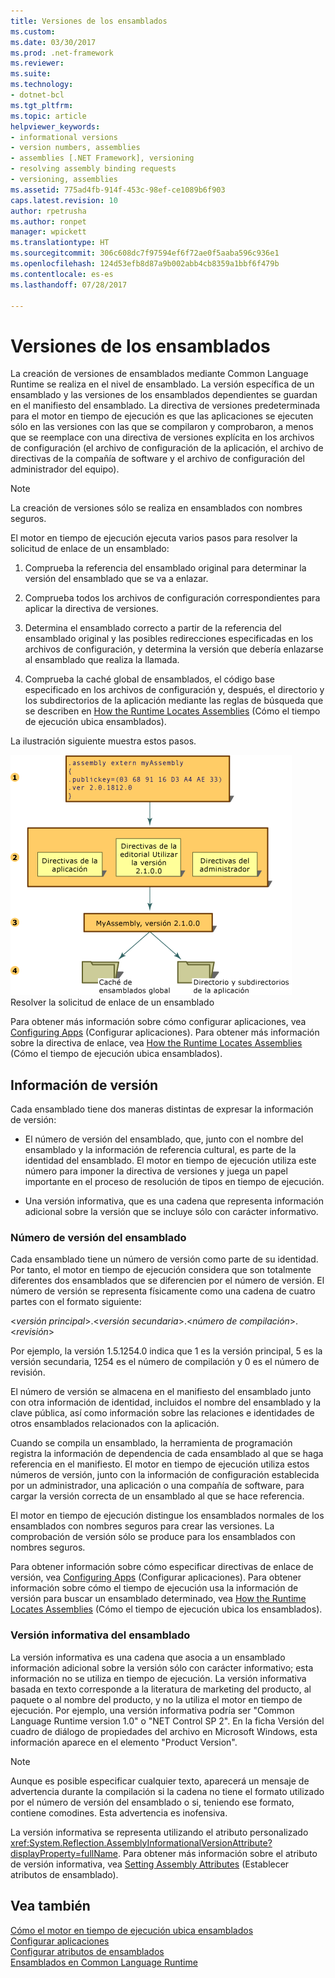 ```yaml
---
title: Versiones de los ensamblados
ms.custom: 
ms.date: 03/30/2017
ms.prod: .net-framework
ms.reviewer: 
ms.suite: 
ms.technology:
- dotnet-bcl
ms.tgt_pltfrm: 
ms.topic: article
helpviewer_keywords:
- informational versions
- version numbers, assemblies
- assemblies [.NET Framework], versioning
- resolving assembly binding requests
- versioning, assemblies
ms.assetid: 775ad4fb-914f-453c-98ef-ce1089b6f903
caps.latest.revision: 10
author: rpetrusha
ms.author: ronpet
manager: wpickett
ms.translationtype: HT
ms.sourcegitcommit: 306c608dc7f97594ef6f72ae0f5aaba596c936e1
ms.openlocfilehash: 124d53efb8d87a9b002abb4cb8359a1bbf6f479b
ms.contentlocale: es-es
ms.lasthandoff: 07/28/2017

---
```

# <a name="assembly-versioning"></a>Versiones de los ensamblados
La creación de versiones de ensamblados mediante Common Language Runtime se realiza en el nivel de ensamblado. La versión específica de un ensamblado y las versiones de los ensamblados dependientes se guardan en el manifiesto del ensamblado. La directiva de versiones predeterminada para el motor en tiempo de ejecución es que las aplicaciones se ejecuten sólo en las versiones con las que se compilaron y comprobaron, a menos que se reemplace con una directiva de versiones explícita en los archivos de configuración (el archivo de configuración de la aplicación, el archivo de directivas de la compañía de software y el archivo de configuración del administrador del equipo).  
  
> [!NOTE]
>  La creación de versiones sólo se realiza en ensamblados con nombres seguros.  
  
 El motor en tiempo de ejecución ejecuta varios pasos para resolver la solicitud de enlace de un ensamblado:  
  
1.  Comprueba la referencia del ensamblado original para determinar la versión del ensamblado que se va a enlazar.  
  
2.  Comprueba todos los archivos de configuración correspondientes para aplicar la directiva de versiones.  
  
3.  Determina el ensamblado correcto a partir de la referencia del ensamblado original y las posibles redirecciones especificadas en los archivos de configuración, y determina la versión que debería enlazarse al ensamblado que realiza la llamada.  
  
4.  Comprueba la caché global de ensamblados, el código base especificado en los archivos de configuración y, después, el directorio y los subdirectorios de la aplicación mediante las reglas de búsqueda que se describen en [How the Runtime Locates Assemblies](../../../docs/framework/deployment/how-the-runtime-locates-assemblies.md) (Cómo el tiempo de ejecución ubica ensamblados).  
  
 La ilustración siguiente muestra estos pasos.  
  
 ![ensamblado externo myAssembly](../../../docs/framework/app-domains/media/versioningover.gif "versioningover")  
Resolver la solicitud de enlace de un ensamblado  
  
 Para obtener más información sobre cómo configurar aplicaciones, vea [Configuring Apps](../../../docs/framework/configure-apps/index.md) (Configurar aplicaciones). Para obtener más información sobre la directiva de enlace, vea [How the Runtime Locates Assemblies](../../../docs/framework/deployment/how-the-runtime-locates-assemblies.md) (Cómo el tiempo de ejecución ubica ensamblados).  
  
## <a name="version-information"></a>Información de versión  
 Cada ensamblado tiene dos maneras distintas de expresar la información de versión:  
  
-   El número de versión del ensamblado, que, junto con el nombre del ensamblado y la información de referencia cultural, es parte de la identidad del ensamblado. El motor en tiempo de ejecución utiliza este número para imponer la directiva de versiones y juega un papel importante en el proceso de resolución de tipos en tiempo de ejecución.  
  
-   Una versión informativa, que es una cadena que representa información adicional sobre la versión que se incluye sólo con carácter informativo.  
  
### <a name="assembly-version-number"></a>Número de versión del ensamblado  
 Cada ensamblado tiene un número de versión como parte de su identidad. Por tanto, el motor en tiempo de ejecución considera que son totalmente diferentes dos ensamblados que se diferencien por el número de versión. El número de versión se representa físicamente como una cadena de cuatro partes con el formato siguiente:  
  
 \<*versión principal*>.\<*versión secundaria*>.\<*número de compilación*>.\<*revisión*>  
  
 Por ejemplo, la versión 1.5.1254.0 indica que 1 es la versión principal, 5 es la versión secundaria, 1254 es el número de compilación y 0 es el número de revisión.  
  
 El número de versión se almacena en el manifiesto del ensamblado junto con otra información de identidad, incluidos el nombre del ensamblado y la clave pública, así como información sobre las relaciones e identidades de otros ensamblados relacionados con la aplicación.  
  
 Cuando se compila un ensamblado, la herramienta de programación registra la información de dependencia de cada ensamblado al que se haga referencia en el manifiesto. El motor en tiempo de ejecución utiliza estos números de versión, junto con la información de configuración establecida por un administrador, una aplicación o una compañía de software, para cargar la versión correcta de un ensamblado al que se hace referencia.  
  
 El motor en tiempo de ejecución distingue los ensamblados normales de los ensamblados con nombres seguros para crear las versiones. La comprobación de versión sólo se produce para los ensamblados con nombres seguros.  
  
 Para obtener información sobre cómo especificar directivas de enlace de versión, vea [Configuring Apps](../../../docs/framework/configure-apps/index.md) (Configurar aplicaciones). Para obtener información sobre cómo el tiempo de ejecución usa la información de versión para buscar un ensamblado determinado, vea [How the Runtime Locates Assemblies](../../../docs/framework/deployment/how-the-runtime-locates-assemblies.md) (Cómo el tiempo de ejecución ubica los ensamblados).  
  
### <a name="assembly-informational-version"></a>Versión informativa del ensamblado  
 La versión informativa es una cadena que asocia a un ensamblado información adicional sobre la versión sólo con carácter informativo; esta información no se utiliza en tiempo de ejecución. La versión informativa basada en texto corresponde a la literatura de marketing del producto, al paquete o al nombre del producto, y no la utiliza el motor en tiempo de ejecución. Por ejemplo, una versión informativa podría ser "Common Language Runtime version 1.0" o "NET Control SP 2". En la ficha Versión del cuadro de diálogo de propiedades del archivo en Microsoft Windows, esta información aparece en el elemento "Product Version".  
  
> [!NOTE]
>  Aunque es posible especificar cualquier texto, aparecerá un mensaje de advertencia durante la compilación si la cadena no tiene el formato utilizado por el número de versión del ensamblado o si, teniendo ese formato, contiene comodines. Esta advertencia es inofensiva.  
  
 La versión informativa se representa utilizando el atributo personalizado <xref:System.Reflection.AssemblyInformationalVersionAttribute?displayProperty=fullName>. Para obtener más información sobre el atributo de versión informativa, vea [Setting Assembly Attributes](../../../docs/framework/app-domains/set-assembly-attributes.md) (Establecer atributos de ensamblado).  
  
## <a name="see-also"></a>Vea también  
 [Cómo el motor en tiempo de ejecución ubica ensamblados](../../../docs/framework/deployment/how-the-runtime-locates-assemblies.md)   
 [Configurar aplicaciones](../../../docs/framework/configure-apps/index.md)   
 [Configurar atributos de ensamblados](../../../docs/framework/app-domains/set-assembly-attributes.md)   
 [Ensamblados en Common Language Runtime](../../../docs/framework/app-domains/assemblies-in-the-common-language-runtime.md)

